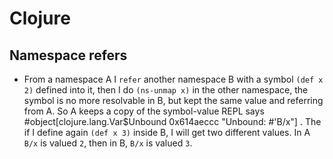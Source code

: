 # Clojure
## Namespace refers
- From a namespace A I `refer` another namespace B with a symbol `(def x 2)` defined into it, then I do `(ns-unmap x)` in the other namespace, the symbol is no more resolvable in B, but kept the same value and referring from A. So A keeps a copy of the symbol-value REPL says #object[clojure.lang.Var$Unbound 0x614aeccc "Unbound: #'B/x"] . The if I define again `(def x 3)` inside B, I will get two different values. In A `B/x` is valued `2`, then in B, `B/x` is valued `3`.
